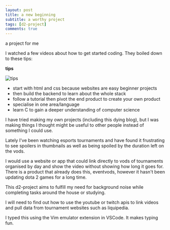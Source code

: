 ```yaml
---
layout: post
title: a new beginning 
subtitle: a worthy project
tags: [d2-project]
comments: true
---
```


a project for me

I watched a few videos about how to get started coding. They boiled down to these tips:

**tips**

![tips](/assets/img/tips.png)

- start with html and css because websites are easy beginner projects
- then build the backend to learn about the whole stack
- follow a tutorial then pivot the end product to create your own product
- specialise in one area/language
- learn C to gain a deeper understanding of computer science

I have tried making my own projects (including this dying blog), but I was making things I thought might be useful to other people instead of something I could use.

Lately I've been watching esports tournaments and have found it frustrating to see spoilers in thumbnails as well as being spoiled by the duration left on the vods.

I would use a website or app that could link directly to vods of tournaments organised by day and show the video without showing how long it goes for. There is a product that already does this, eventvods, however it hasn't been updating dota 2 games for a long time.

This d2-project aims to fulfill my need for background noise while completing tasks around the house or studying.

I will need to find out how to use the youtube or twitch apis to link videos and pull data from tournament websites such as liquipedia.

I typed this using the Vim emulator extension in VSCode. It makes typing fun.